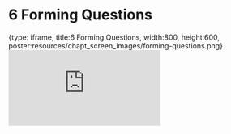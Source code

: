 # 6 Forming Questions
 
{type: iframe, title:6 Forming Questions, width:800, height:600, poster:resources/chapt_screen_images/forming-questions.png}
![](https://datatrail-jhu.github.io/DataTrail/no_toc/forming-questions.html)
 

 
